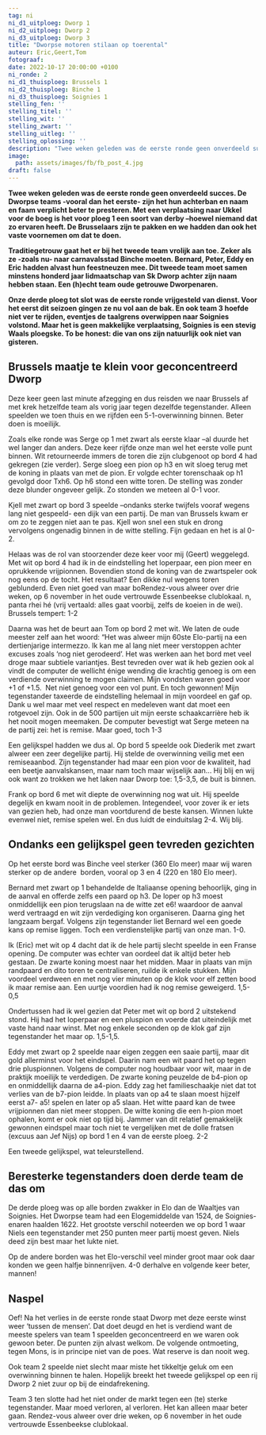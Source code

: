 ```yaml
---
tag: ni
ni_d1_uitploeg: Dworp 1
ni_d2_uitploeg: Dworp 2
ni_d3_uitploeg: Dworp 3
title: "Dworpse motoren stilaan op toerental"
auteur: Eric,Geert,Tom
fotograaf:
date: 2022-10-17 20:00:00 +0100
ni_ronde: 2
ni_d1_thuisploeg: Brussels 1
ni_d2_thuisploeg: Binche 1
ni_d3_thuisploeg: Soignies 1
stelling_fen: ''
stelling_titel: ''
stelling_wit: ''
stelling_zwart: ''
stelling_uitleg: ''
stelling_oplossing: ''
description: "Twee weken geleden was de eerste ronde geen onverdeeld succes. De Dworpse teams -vooral dan het eerste- zijn het hun achterban en naam en faam verplicht beter te presteren."
image:
  path: assets/images/fb/fb_post_4.jpg
draft: false
---
```

**Twee weken geleden was de eerste ronde geen onverdeeld succes. De Dworpse teams -vooral dan het eerste- zijn het hun achterban en naam en faam verplicht beter te presteren. Met een verplaatsing naar Ukkel voor de boeg is het voor ploeg 1 een soort van derby –hoewel niemand dat zo ervaren heeft. De Brusselaars zijn te pakken en we hadden dan ook het vaste voornemen om dat te doen.**<!--more-->

**Traditiegetrouw gaat het er bij het tweede team vrolijk aan toe. Zeker als ze -zoals nu- naar carnavalsstad Binche moeten. Bernard, Peter, Eddy en Eric hadden alvast hun feestneuzen mee. Dit tweede team moet samen minstens honderd jaar lidmaatschap van Sk Dworp achter zijn naam hebben staan. Een (h)echt team oude getrouwe Dworpenaren.**

**Onze derde ploeg tot slot was de eerste ronde vrijgesteld van dienst. Voor het eerst dit seizoen gingen ze nu vol aan de bak. En ook team 3 hoefde niet ver te rijden, eventjes de taalgrens overwippen naar Soignies volstond. Maar het is geen makkelijke verplaatsing, Soignies is een stevig Waals ploegske. To be honest: die van ons zijn natuurlijk ook niet van gisteren.**

## Brussels maatje te klein voor geconcentreerd Dworp

Deze keer geen last minute afzegging en dus reisden we naar Brussels af met krek hetzelfde team als vorig jaar tegen dezelfde tegenstander. Alleen speelden we toen thuis en we rijfden een 5-1-overwinning binnen. Beter doen is moeilijk.

Zoals elke ronde was Serge op 1 met zwart als eerste klaar –al duurde het wel langer dan anders. Deze keer rijfde onze man wel het eerste volle punt binnen. Wit retourneerde immers de toren die zijn clubgenoot op bord 4 had gekregen (zie verder). Serge sloeg een pion op h3 en wit sloeg terug met de koning in plaats van met de pion. Er volgde echter torenschaak op h1 gevolgd door Txh6. Op h6 stond een witte toren. De stelling was zonder deze blunder ongeveer gelijk. Zo stonden we meteen al 0-1 voor.

Kjell met zwart op bord 3 speelde –ondanks sterke twijfels vooraf wegens lang niet gespeeld- een dijk van een partij. De man van Brussels kwam er om zo te zeggen niet aan te pas. Kjell won snel een stuk en drong vervolgens ongenadig binnen in de witte stelling. Fijn gedaan en het is al 0-2.

Helaas was de rol van stoorzender deze keer voor mij (Geert) weggelegd. Met wit op bord 4 had ik in de eindstelling het loperpaar, een pion meer en oprukkende vrijpionnen. Bovendien stond de koning van de zwartspeler ook nog eens op de tocht. Het resultaat? Een dikke nul wegens toren geblunderd. Even niet goed van maar boRendez-vous alweer over drie weken, op 6 november in het oude vertrouwde Essenbeekse clublokaal. n, panta rhei hé (vrij vertaald: alles gaat voorbij, zelfs de koeien in de wei). Brussels tempert: 1-2

Daarna was het de beurt aan Tom op bord 2 met wit. We laten de oude meester zelf aan het woord: “Het was alweer mijn 60ste Elo-partij na een dertienjarige intermezzo. Ik kan me al lang niet meer verstoppen achter excuses zoals ‘nog niet gerodeerd’. Het was werken aan het bord met veel droge maar subtiele variantjes. Best tevreden over wat ik heb gezien ook al vindt de computer de wellicht énige wending die krachtig genoeg is om een verdiende overwinning te mogen claimen. Mijn vondsten waren goed voor +1 of +1.5.  Net niet genoeg voor een vol punt. En toch gewonnen! Mijn tegenstander taxeerde de eindstelling helemaal in mijn voordeel en gaf op. Dank u wel maar met veel respect en medeleven want dat moet een rotgevoel zijn. Ook in de 500 partijen uit mijn eerste schaakcarrière heb ik het nooit mogen meemaken. De computer bevestigt wat Serge meteen na de partij zei: het is remise. Maar goed, toch 1-3

Een gelijkspel hadden we dus al. Op bord 5 speelde ook Diederik met zwart alweer een zeer degelijke partij. Hij stelde de overwinning veilig met een remiseaanbod. Zijn tegenstander had maar een pion voor de kwaliteit, had een beetje aanvalskansen, maar nam toch maar wijselijk aan... Hij blij en wij ook want zo trokken we het laken naar Dworp toe: 1,5-3,5, de buit is binnen.

Frank op bord 6 met wit diepte de overwinning nog wat uit. Hij speelde degelijk en kwam nooit in de problemen. Integendeel, voor zover ik er iets van gezien heb, had onze man voortdurend de beste kansen. Winnen lukte evenwel niet, remise spelen wel. En dus luidt de einduitslag 2-4. Wij blij.

## Ondanks een gelijkspel geen tevreden gezichten

Op het eerste bord was Binche veel sterker (360 Elo meer) maar wij waren sterker op de andere  borden, vooral op 3 en 4 (220 en 180 Elo meer).

Bernard met zwart op 1 behandelde de Italiaanse opening behoorlijk, ging in de aanval en offerde zelfs een paard op h3. De loper op h3 moest onmiddellijk een pion terugslaan na de witte zet e6! waardoor de aanval werd vertraagd en wit zijn verdediging kon organiseren. Daarna ging het langzaam bergaf. Volgens zijn tegenstander liet Bernard wel een goede kans op remise liggen. Toch een verdienstelijke partij van onze man. 1-0.

Ik (Eric) met wit op 4 dacht dat ik de hele partij slecht speelde in een Franse opening. De computer was echter van oordeel dat ik altijd beter heb gestaan. De zwarte koning moest naar het midden. Maar in plaats van mijn randpaard en dito toren te centraliseren, ruilde ik enkele stukken. Mijn voordeel verdween en met nog vier minuten op de klok voor elf zetten bood ik maar remise aan. Een uurtje voordien had ik nog remise geweigerd. 1,5-0,5

Ondertussen had ik wel gezien dat Peter met wit op bord 2 uitstekend stond. Hij had het loperpaar en een pluspion en voerde dat uiteindelijk met vaste hand naar winst. Met nog enkele seconden op de klok gaf zijn tegenstander het maar op. 1,5-1,5.

Eddy met zwart op 2 speelde naar eigen zeggen een saaie partij, maar dit gold allerminst voor het eindspel. Daarin nam een wit paard het op tegen drie pluspionnen. Volgens de computer nog houdbaar voor wit, maar in de praktijk moeilijk te verdedigen. De zwarte koning peuzelde de b4-pion op en onmiddellijk daarna de a4-pion. Eddy zag het familieschaakje niet dat tot verlies van de b7-pion leidde. In plaats van op a4 te slaan moest hijzelf eerst a7- a5! spelen en later op a5 slaan. Het witte paard kan de twee vrijpionnen dan niet meer stoppen. De witte koning die een h-pion moet ophalen, komt er ook niet op tijd bij. Jammer van dit relatief gemakkelijk gewonnen eindspel maar toch niet te vergelijken met de dolle fratsen (excuus aan Jef Nijs) op bord 1 en 4 van de eerste ploeg. 2-2

Een tweede gelijkspel, wat teleurstellend.

## Beresterke tegenstanders doen derde team de das om

De derde ploeg was op alle borden zwakker in Elo dan de Waaltjes van Soignies. Het Dworpse team had een Elogemiddelde van 1524, de Soignies-enaren haalden 1622. Het grootste verschil noteerden we op bord 1 waar Niels een tegenstander met 250 punten meer partij moest geven. Niels deed zijn best maar het lukte niet.

Op de andere borden was het Elo-verschil veel minder groot maar ook daar konden we geen halfje binnenrijven. 4-0 derhalve en volgende keer beter, mannen!

## Naspel

Oef! Na het verlies in de eerste ronde staat Dworp met deze eerste winst weer ‘tussen de mensen’. Dat doet deugd en het is verdiend want de meeste spelers van team 1 speelden geconcentreerd en we waren ook gewoon beter. De punten zijn alvast welkom. De volgende ontmoeting, tegen Mons, is in principe niet van de poes. Wat reserve is dan nooit weg.

Ook team 2 speelde niet slecht maar miste het tikkeltje geluk om een overwinning binnen te halen. Hopelijk breekt het tweede gelijkspel op een rij Dworp 2 niet zuur op bij de eindafrekening.

Team 3 ten slotte had het niet onder de markt tegen een (te) sterke tegenstander. Maar moed verloren, al verloren. Het kan alleen maar beter gaan. Rendez-vous alweer over drie weken, op 6 november in het oude vertrouwde Essenbeekse clublokaal.
